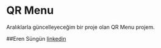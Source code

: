 # QR Menu

Aralıklarla güncelleyeceğim bir proje olan QR Menu projem.

##Eren Süngün
[linkedin](https://www.linkedin.com/in/erensungun/)